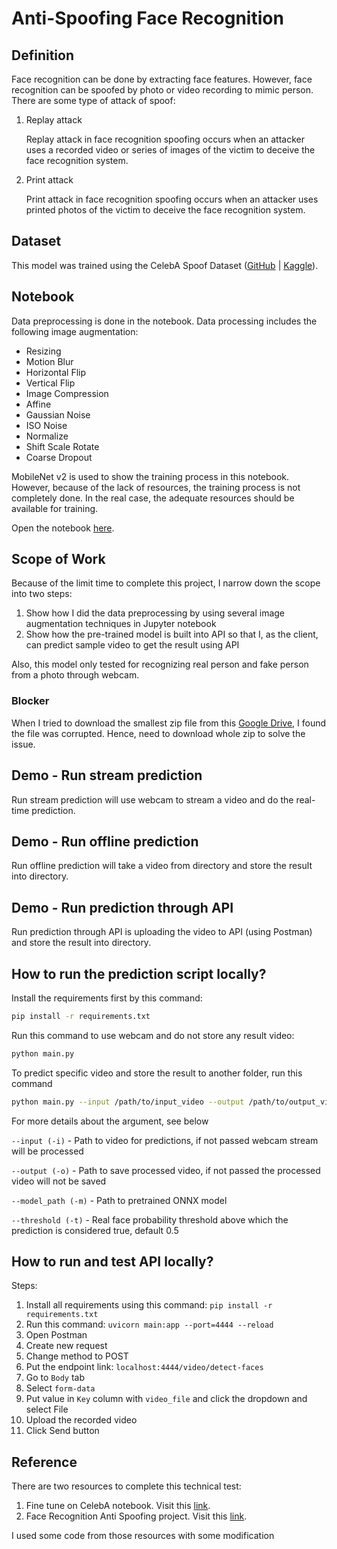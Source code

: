 # Anti-Spoofing Face Recognition

## Definition

Face recognition can be done by extracting face features. However, face recognition can be spoofed by photo or video recording to mimic person. There are some type of attack of spoof:

1. Replay attack
    
    Replay attack in face recognition spoofing occurs when an attacker uses a recorded video or series of images of the victim to deceive the face recognition system.
    
2. Print attack
    
    Print attack in face recognition spoofing occurs when an attacker uses printed photos of the victim to deceive the face recognition system.

## Dataset

This model was trained using the CelebA Spoof Dataset ([GitHub](https://github.com/ZhangYuanhan-AI/CelebA-Spoof) | [Kaggle](https://www.kaggle.com/datasets/attentionlayer241/celeba-spoof-for-face-antispoofing)).

## Notebook

Data preprocessing is done in the notebook. Data processing includes the following image augmentation:

- Resizing
- Motion Blur
- Horizontal Flip
- Vertical Flip
- Image Compression
- Affine
- Gaussian Noise
- ISO Noise
- Normalize
- Shift Scale Rotate
- Coarse Dropout

MobileNet v2 is used to show the training process in this notebook. However, because of the lack of resources, the training process is not completely done. In the real case, the adequate resources should be available for training.

Open the notebook [here]().

## Scope of Work

Because of the limit time to complete this project, I narrow down the scope into two steps:

1. Show how I did the data preprocessing by using several image augmentation techniques in Jupyter notebook
2. Show how the pre-trained model is built into API so that I, as the client, can predict sample video to get the result using API

Also, this model only tested for recognizing real person and fake person from a photo through webcam.

### Blocker
When I tried to download the smallest zip file from this [Google Drive](https://drive.google.com/drive/folders/1OW_1bawO79pRqdVEVmBzp8HSxdSwln_Z), I found the file was corrupted. Hence, need to download whole zip to solve the issue.

## Demo - Run stream prediction

Run stream prediction will use webcam to stream a video and do the real-time prediction.

## Demo - Run offline prediction

Run offline prediction will take a video from directory and store the result into directory.

## Demo - Run prediction through API

Run prediction through API is uploading the video to API (using Postman) and store the result into directory.

## How to run the prediction script locally?

Install the requirements first by this command:

```bash
pip install -r requirements.txt
```

Run this command to use webcam and do not store any result video:

```bash
python main.py
```

To predict specific video and store the result to another folder, run this command

```bash
python main.py --input /path/to/input_video --output /path/to/output_video
```

For more details about the argument, see below


`--input (-i)` - Path to video for predictions, if not passed webcam stream will be processed

`--output (-o)` - Path to save processed video, if not passed the processed video will not be saved

`--model_path (-m)` - Path to pretrained ONNX model

`--threshold (-t)` - Real face probability threshold above which the prediction is considered true, default 0.5


## How to run and test API locally?

Steps:

1. Install all requirements using this command: `pip install -r requirements.txt`
2. Run this command: `uvicorn main:app --port=4444 --reload`
3. Open Postman
4. Create new request
5. Change method to POST
6. Put the endpoint link: `localhost:4444/video/detect-faces`
7. Go to `Body` tab
8. Select `form-data`
9. Put value in `Key` column with `video_file` and click the dropdown and select File
10. Upload the recorded video
11. Click Send button


## Reference

There are two resources to complete this technical test:

1. Fine tune on CelebA notebook. Visit this [link](https://www.kaggle.com/code/shijunjie07/fine-tune-on-celeba-dataset-for-pc-pad-phone).
2. Face Recognition Anti Spoofing project. Visit this [link](https://github.com/hairymax/Face-AntiSpoofing).

I used some code from those resources with some modification
